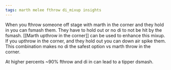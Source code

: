 ```yaml
---
tags: marth melee fthrow di_mixup insights
---
```


When you fthrow someone off stage with marth in the corner and they hold in you can fsmash them. They have to hold out or no di to not be hit by the fsmash. 
[[Marth upthrow in the corner]] can be used to enhance this mixup. If you upthrow in the corner, and they hold out you can down air spike them. 
This combination makes no di the safest option vs marth throw in the corner.

At higher percents ~90% fthrow and di in can lead to a tipper dsmash.